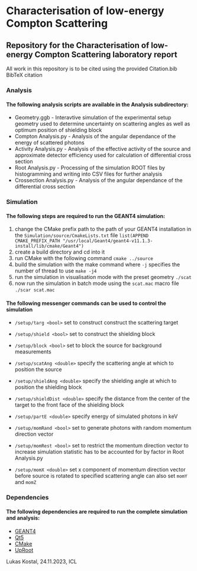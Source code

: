 # Characterisation of low-energy Compton Scattering
## Repository for the Characterisation of low-energy Compton Scattering laboratory report
All work in this repository is to be cited using the provided Citation.bib BibTeX citation

### Analysis
#### The following analysis scripts are available in the Analysis subdirectory:
* Geometry.ggb - Interavtive simulation of the experimental setup geometry used to determine uncertainty on scattering angles as well as optimum position of shielding block
* Compton Analysis.py - Analysis of the angular dependance of the energy of scattered photons
* Activity Analysis.py - Analysis of the effective activity of the source and approximate detector efficiency used for calculation of differential cross section
* Root Analysis.py - Processing of the simulation ROOT files by histogramming and writing into CSV files for further analysis
* Crossection Analysis.py - Analysis of the angular dependance of the differential cross section

### Simulation
#### The following steps are required to run the GEANT4 simulation:
1. change the CMake prefix path to the path of your GEANT4 installation in the `Simulation/source/CmakeLists.txt` file
   ```list(APPEND CMAKE_PREFIX_PATH "/usr/local/Geant4/geant4-v11.1.3-install/lib/cmake/Geant4")```
2. create a build directory and cd into it
3. run CMake with the following command
   ```cmake ../source```
4. build the simulation with the make command where `-j` specifies the number of thread to use
   ```make -j4```
5. run the simulation in visualisation mode with the preset geometry
   ```./scat```
6. now run the simulation in batch mode using the `scat.mac` macro file
   ```./scar scat.mac```

#### The following messenger commands can be used to control the simulation
* `/setup/targ <bool>` set to construct construct the scattering target
* `/setup/shield <bool>` set to construct the shielding block
* `/setup/block <bool>` set to block the source for background measurements
* `/setup/scatAng <double>` specify the scattering angle at which to position the source
* `/setup/shieldAng <double>` specify the shielding angle at which to position the shielding block
* `/setup/shieldDist <double>` specify the distance from the center of the target to the front face of the shielding block
  
* `/setup/partE <double>` specify energy of simulated photons in keV
* `/setup/momRand <bool>` set to generate photons with random momentum direction vector
* `/setup/momRest <bool>` set to restrict the momentum direction vector to increase simulation statistic has to be accounted for by factor in Root Analysis.py
* `/setup/momX <double>` set x component of momentum direction vector before source is rotated to specified scattering angle can also set `momY` and `momZ`

### Dependencies
#### The following dependencies are required to run the complete simulation and analysis:
* [GEANT4](https://geant4.web.cern.ch)
* [Qt5](https://doc.qt.io/qt.html#qt5)
* [CMake](https://cmake.org)
* [UpRoot](https://uproot.readthedocs.io/en/latest/)

Lukas Kostal, 24.11.2023, ICL
